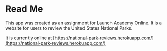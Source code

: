 # Read Me

This app was created as an assignment for Launch Academy Online. It is a website
for users to review the United States National Parks.

It is currently online at [https://national-park-reviews.herokuapp.com/](https://national-park-reviews.herokuapp.com/)
